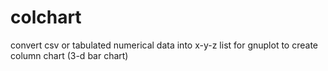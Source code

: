 # colchart
convert csv or tabulated numerical data into x-y-z list for gnuplot to create column chart (3-d bar chart)

